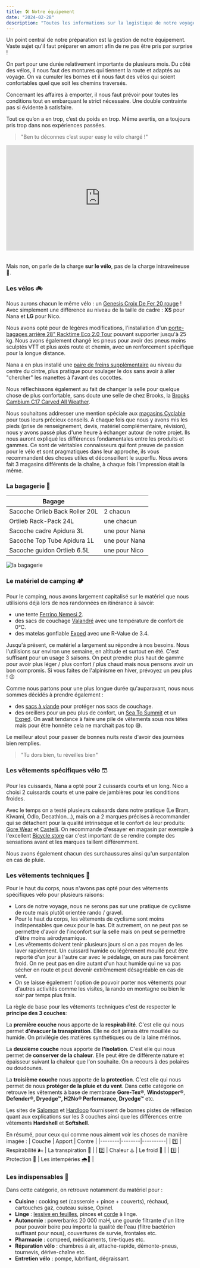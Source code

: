 ```yaml
---
title: 🛠️ Notre équipement
date: "2024-02-28"
description: "Toutes les informations sur la logistique de notre voyage : le choix des montures, le matériel de camping, les vêtements techniques et plus encore."
---
```


Un point central de notre préparation est la gestion de notre équipement. Vaste sujet qu'il faut préparer en amont afin de ne pas être pris par surprise !

On part pour une durée relativement importante de plusieurs mois. Du côté des vélos, il nous faut des montures qui tiennent la route et adaptés au voyage. On va cumuler les bornes et il nous faut des vélos qui soient confortables quel que soit les chemins traversés.

Concernant les affaires à emporter, il nous faut prévoir pour toutes les conditions tout en embarquant le strict nécessaire. Une double contrainte pas si évidente à satisfaire.

Tout ce qu’on a en trop, c’est du poids en trop. Même avertis, on a toujours pris trop dans nos expériences passées.

> "Ben tu déconnes c’est super easy le vélo chargé !"

<div style="width:100%;height:0;padding-bottom:56%;margin-bottom:2rem;position:relative;"><iframe src="https://giphy.com/embed/2XflxzFm1sop5YFtLP2" width="100%" height="100%" style="position:absolute" frameBorder="0" class="giphy-embed" allowFullScreen></iframe></div>

Mais non, on parle de la charge **sur le vélo**, pas de la charge intraveineuse 🤭.

### Les vélos 🚲

Nous aurons chacun le même vélo : un [Genesis Croix De Fer 20 rouge](https://www.genesisbikes.co.uk/genesis-croix-de-fer-20-vargn21040) ! Avec simplement une différence au niveau de la taille de cadre : **XS** pour Nana et **LG** pour Nico.

Nous avons opté pour de légères modifications, l'installation d'un [porte-bagages arrière 28" Racktime Eco 2.0 Tour](https://www.cyclable.com/16631-porte-bagages-velo-arriere-racktime-eco-20-tour.html#/diametre_de_roue-28_pouces) pouvant supporter jusqu'à 25 kg. Nous avons également changé les pneus pour avoir des pneus moins sculptés VTT et plus axés route et chemin, avec un renforcement spécifique pour la longue distance.

Nana a en plus installé une [paire de freins supplémentaire](https://www.xlc-parts.com/fr-fr/paire-levier-supplementaire-xlc-cross-o-318-mm-emballage-ls-bl-x01/) au niveau du centre du cintre, plus pratique pour soulager le dos sans avoir à aller "chercher" les manettes à l'avant des cocottes.

Nous réflechissons également au fait de changer la selle pour quelque chose de plus confortable, sans doute une selle de chez Brooks, la [Brooks Cambium C17 Carved All Weather](https://www.brooksengland.com/en_eu/c17-carved.html).

Nous souhaitons addresser une mention spéciale aux [magasins Cyclable](https://www.cyclable.com/) pour tous leurs précieux conseils. A chaque fois que nous y avons mis les pieds (prise de renseignement, devis, matériel complémentaire, révision), nous y avons passé plus d'une heure à échanger autour de notre projet. Ils nous auront expliqué les différences fondamentales entre les produits et gammes. Ce sont de véritables connaisseurs qui font preuve de passion pour le vélo et sont pragmatiques dans leur approche, ils vous recommandent des choses utiles et déconseillent le superflu. Nous avons fait 3 magasins différents de la chaîne, à chaque fois l'impression était la même.

### La bagagerie 🧳

| Bagage                         |               |
| ------------------------------ | ------------- |
| Sacoche Orlieb Back Roller 20L | 2 chacun      |
| Ortlieb Rack-Pack 24L          | une chacun    |
| Sacoche cadre Apidura 3L       | une pour Nana |
| Sacoche Top Tube Apidura 1L    | une pour Nana |
| Sacoche guidon Ortlieb 6.5L    | une pour Nico |

![la bagagerie](bagagerie.jpeg)

### Le matériel de camping 🏕️

Pour le camping, nous avons largement capitalisé sur le matériel que nous utilisions déjà lors de nos randonnées en itinérance à savoir:

- une tente [Ferrino Nemesi 2](https://www.snowleader.com/nemesi-2-FERR00005.html).
- des sacs de couchage [Valandré](https://fr.valandre.com/) avec une température de confort de 0°C.
- des matelas gonflable [Exped](https://www.snowleader.com/synmat-lite-5-m-EXPE00088.html) avec une R-Value de 3.4.

Jusqu'à présent, ce matériel a largement su répondre à nos besoins. Nous l'utilisions sur environ une semaine, en altitude et surtout en été. C'est suffisant pour un usage 3 saisons. On peut prendre plus haut de gamme pour avoir plus léger / plus confort / plus chaud mais nous pensons avoir un bon compromis. Si vous faites de l'alpinisme en hiver, prévoyez un peu plus ! 😉

Comme nous partons pour une plus longue durée qu'auparavant, nous nous sommes décidés à prendre également :

- des [sacs à viande](https://www.aventurenordique.com/cocoon-thermolite-performer-travel-sheet-mummy-liner.html) pour protéger nos sacs de couchage.
- des oreillers pour un peu plus de confort, un [Sea To Summit](https://seatosummit.fr/fr/ultralight/565-445-oreiller-aero-ultralight-regular.html) et un [Exped](https://www.exped.com/fr/produits/oreillers/ultra-pillow). On avait tendance à faire une pile de vêtements sous nos têtes mais pour être honnête cela ne marchait pas top 😅.

Le meilleur atout pour passer de bonnes nuits reste d'avoir des journées bien remplies.

> "Tu dors bien, tu réveilles bien"

### Les vêtements spécifiques vélo 🩳

Pour les cuissards, Nana a opté pour 2 cuissards courts et un long. Nico a choisi 2 cuissards courts et une paire de jambières pour les conditions froides.

Avec le temps on a testé plusieurs cuissards dans notre pratique (Le Bram, Kiwami, Odlo, Decathlon...), mais on a 2 marques précises à recommander qui se détachent pour la qualité intrinséque et le confort de leur produits: [Gore Wear](https://www.gorewear.com/) et [Castelli](https://www.castelli-cycling.com/). On recommande d'essayer en magasin par exemple à l'excellent [Bicycle store](https://www.bicyclestore.fr/) car c'est important de se rendre compte des sensations avant et les marques taillent différemment.

Nous avons également chacun des surchaussures ainsi qu'un surpantalon en cas de pluie.

### Les vêtements techniques 👕

Pour le haut du corps, nous n'avons pas opté pour des vêtements spécifiques vélo pour plusieurs raisons:

- Lors de notre voyage, nous ne serons pas sur une pratique de cyclisme de route mais plutôt orientée rando / gravel.
- Pour le haut du corps, les vêtements de cyclisme sont moins indispensables que ceux pour le bas. Dit autrement, on ne peut pas se permettre d'avoir de l'inconfort sur la selle mais on peut se permettre d'être moins aérodynamique.
- Les vêtements doivent tenir plusieurs jours si on a pas moyen de les laver rapidement. Un cuissard humide ou légèrement mouillé peut être reporté d'un jour à l'autre car avec le pédalage, on aura pas forcément froid. On ne peut pas en dire autant d'un haut humide qui ne va pas sécher en route et peut devenir extrêmement désagréable en cas de vent.
- On se laisse également l'option de pouvoir porter nos vêtements pour d'autres activités comme les visites, la rando en montagne ou bien le soir par temps plus frais.

La règle de base pour les vêtements techniques c'est de respecter le **principe des 3 couches**:

La **première couche** nous apporte de la **respirabilité**. C'est elle qui nous permet **d'évacuer la transpiration**. Elle ne doit jamais être mouillée ou humide. On privilégie des matières synthétiques ou de la laine mérinos.

La **deuxième couche** nous apporte de **l'isolation**. C'est elle qui nous permet de **conserver de la chaleur**. Elle peut être de différente nature et épaisseur suivant la chaleur que l'on souhaite. On a recours à des polaires ou doudounes.

La **troisième couche** nous apporte de la **protection**. C'est elle qui nous permet de nous **protéger de la pluie et du vent**. Dans cette catégorie on retrouve les vêtements à base de membrane **Gore-Tex®**, **Windstopper®**, **Defender®, **Dryedge™**, **H2No® Performance**, Dryedge™** etc.

Les sites de [Salomon](https://www.salomon.com/fr-fr/running/trail-running-advices/how-properly-dress-layers-the-three-layer-system) et [Hardloop](https://www.hardloop.fr/article/0313-hardshell-ou-softshell-telle-est-la-question) fournissent de bonnes pistes de réflexion quant aux explications sur les 3 couches ainsi que les différences entre vêtements **Hardshell** et **Softshell**.

En résumé, pour ceux qui comme nous aiment voir les choses de manière imagée :
| Couche | Apport | Contre |
|--------|--------|----------|
| 1️⃣ | Respirabilité 🌬️ | La transpiration 🥵 |
| 2️⃣ | Chaleur ♨️ | Le froid 🥶 |
| 3️⃣ | Protection 👮 | Les intempéries 🌧️💨 |

### Les indispensables 🧰

Dans cette catégorie, on retrouve notamment du matériel pour :

- **Cuisine** : cooking set (casserole + pince + couverts), réchaud, cartouches gaz, couteau suisse, Opinel.
- **Linge** : [lessive en feuilles](https://www.dr-beckmann.fr/nos-produits/detail/feuilles-magiques-lessive-en-feuilles-lessentielle/), pinces et [corde](https://seatosummit.com/products/lite-line-clothesline) à linge.
- **Autonomie** : powerbanks 20 000 maH, une gourde filtrante d'un litre pour pouvoir boire peu importe la qualité de l'eau (filtre bactérien suffisant pour nous), couvertures de survie, frontales etc.
- **Pharmacie** : compeed, médicaments, tire-tiques etc.
- **Réparation vélo** : chambres à air, attache-rapide, démonte-pneus, tournevis, dérive-chaîne etc.
- **Entretien vélo** : pompe, lubrifiant, dégraissant.

